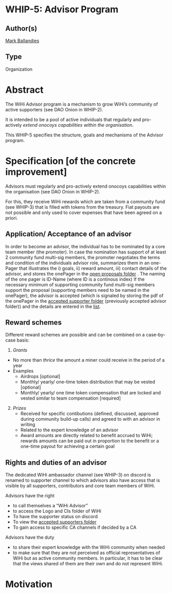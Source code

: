 # WHIP-5: Advisor Program 

## Author(s)
[Mark Ballandies](https://twitter.com/BallandiesMC)

## Type
Organization

# Abstract
The WiHi Advisor program is a mechanism to grow WiHi’s community of active supporters (see DAO Onion in WHIP-2).  

It is intended to be a pool of active individuals that regularly and pro-actively *extend onocoys capabilities within the organisation*. 

This WHIP-5 specifies the structure, goals and mechanisms of the Advisor program.


# Specification [of the concrete improvement]

Advisors must regularly and pro-actively extend onocoys capabilities within the organisation (see DAO Onion in WHIP-2). 

For this, they receive WiHi rewards which are taken from a community fund (see WHIP-3) that is filled with tokens from the treasury. Fiat payouts are not possible and only used to cover expenses that have been agreed on a priori.

## Application/ Acceptance of an advisor

In order to become an advisor, the individual has to be nominated by a core team member (the promoter). In case the nomination has support of at least 2
community fund multi-sig members, the promoter negotiates the terms and condition of the individuals advisor role, summarizes
them in an one-Pager that illustrates the i) goals, ii) reward amount, iii) contact details of the advisor, and stores the
onePager in the [open proposals folder](https://drive.google.com/drive/folders/164We6FinxvUBoI_dF00Kz2rw7c5gsyqf?usp=sharing) . The naming of the one pager is ID-Name (where ID
is a continous index)
If the necessary minimum of supporting community fund multi-sig members support the proposal (supporting members need to be
named in the onePager), the advisor is accepted (which is signaled by storing the pdf of the onePager in the [accepted supporter folder](https://drive.google.com/drive/folders/1s_nJuHrl7OtXMpqe-kM3KV9S9jRflCJO?usp=sharing) (previously accepted advisor folder)) and the details are entered in the 
[list](https://docs.google.com/spreadsheets/d/1qgRbz1v1Pr6EUpWY8iiX_MVQecFiP1KW0tm6C4wx-l8/edit?usp=sharing). 

## Reward schemes

Different reward schemes are possible and can be combined on a case-by-case basis:

1. *Grants*
- No more than *thrice* the amount a miner could receive in the period of a year
- Examples
    - Airdrops [optional]
    - Monthly/ yearly/ one-time token distribution that may be vested [optional]
    - Monthly/ yearly/ one time token compensation that are locked and vested similar to team compensation [required]
2. *Prizes*
    - Received for specific contibutions (defined, discussed, approved during community build-up calls) and agreed to with an advisor in writing
    - Related to the expert knowledge of an advisor
    - Award amounts are directly related to benefit accrued to WiHi; rewards amounts can be paid out in proportion to the benefit or a one-time payout for achieving a certain goal

## Rights and duties of an advisor

The dedicated WiHi ambassador channel (see WHIP-3) on discord is renamed to supporter channel to which advisors also have access that is visible by all supporters, contributors and core team members of WiHi.

Advisors have the right 
- to call themselves a “WiHi Advisor”
- to access the Logo and CIs folder of WiHi
- To have the supporter status on discord
- To view the [accepted supporters folder](https://drive.google.com/drive/folders/1s_nJuHrl7OtXMpqe-kM3KV9S9jRflCJO?usp=sharing)  
- To gain access to specific CA channels if decided by a CA

Advisors have the duty
- to share their expert knowledge with the WiHi community when needed
- to make sure that they are not perceived as official representatives of WiHi but as active community members. In particular, it has to be clear that the views shared of them are their own and do not represent WiHi.


# Motivation 

